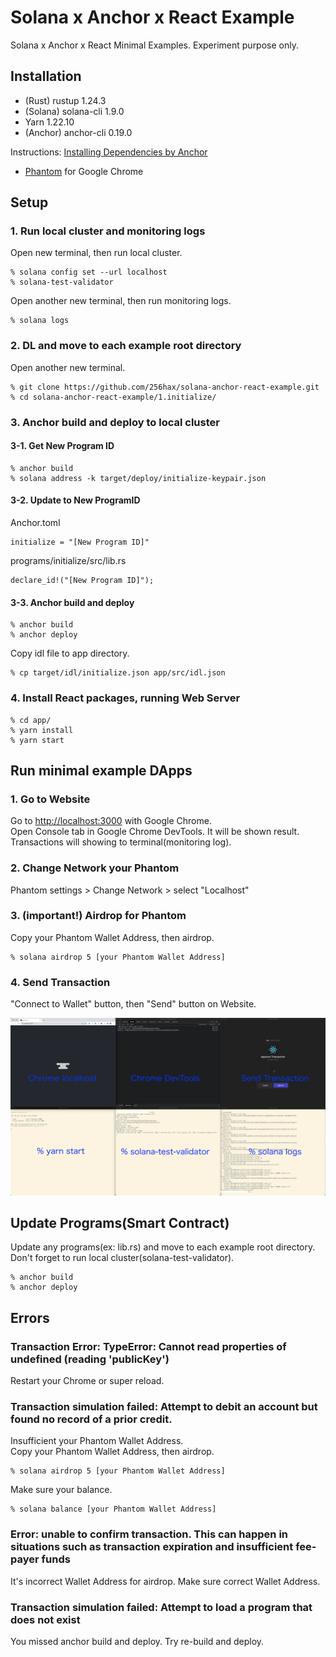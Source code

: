 # Solana x Anchor x React Example
Solana x Anchor x React Minimal Examples. Experiment purpose only.


## Installation
- (Rust) rustup 1.24.3
- (Solana) solana-cli 1.9.0
- Yarn 1.22.10
- (Anchor) anchor-cli 0.19.0

Instructions: [Installing Dependencies by Anchor](https://project-serum.github.io/anchor/getting-started/installation.html#install-rust)
- [Phantom](https://phantom.app/) for Google Chrome


## Setup
### 1. Run local cluster and monitoring logs
Open new terminal, then run local cluster.
```
% solana config set --url localhost
% solana-test-validator
```

Open another new terminal, then run monitoring logs.
```
% solana logs
```

### 2. DL and move to each example root directory
Open another new terminal.
```
% git clone https://github.com/256hax/solana-anchor-react-example.git
% cd solana-anchor-react-example/1.initialize/
```

### 3. Anchor build and deploy to local cluster
#### 3-1. Get New Program ID
```
% anchor build
% solana address -k target/deploy/initialize-keypair.json
```

#### 3-2. Update to New ProgramID

Anchor.toml
```
initialize = "[New Program ID]"
```

programs/initialize/src/lib.rs
```
declare_id!("[New Program ID]");
```

#### 3-3. Anchor build and deploy
```
% anchor build
% anchor deploy
```

Copy idl file to app directory.
```
% cp target/idl/initialize.json app/src/idl.json
```

### 4. Install React packages, running Web Server
```
% cd app/
% yarn install
% yarn start
```

## Run minimal example DApps
### 1. Go to Website
Go to [http://localhost:3000](http://localhost:3000/) with Google Chrome.  
Open Console tab in Google Chrome DevTools. It will be shown result.  
Transactions will showing to terminal(monitoring log).

### 2. Change Network your Phantom
Phantom settings > Change Network > select "Localhost"

### 3. (important!) Airdrop for Phantom
Copy your Phantom Wallet Address, then airdrop.

```
% solana airdrop 5 [your Phantom Wallet Address]
```

### 4. Send Transaction
"Connect to Wallet" button, then "Send" button on Website.

![Overview](https://github.com/256hax/solana-anchor-react-example/blob/main/docs/screenshot/overview.png?raw=true)

## Update Programs(Smart Contract)
Update any programs(ex: lib.rs) and move to each example root directory.  
Don't forget to run local cluster(solana-test-validator).

```
% anchor build
% anchor deploy
```


## Errors
### Transaction Error:  TypeError: Cannot read properties of undefined (reading 'publicKey')
Restart your Chrome or super reload.

### Transaction simulation failed: Attempt to debit an account but found no record of a prior credit.
Insufficient your Phantom Wallet Address.  
Copy your Phantom Wallet Address, then airdrop.

```
% solana airdrop 5 [your Phantom Wallet Address]
```

Make sure your balance.
```
% solana balance [your Phantom Wallet Address]
```

### Error: unable to confirm transaction. This can happen in situations such as transaction expiration and insufficient fee-payer funds
It's incorrect Wallet Address for airdrop. Make sure correct Wallet Address.

### Transaction simulation failed: Attempt to load a program that does not exist
You missed anchor build and deploy. Try re-build and deploy.
